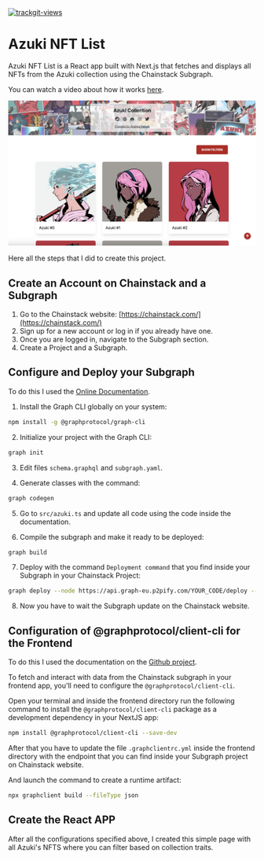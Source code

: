 <a href="https://trackgit.com">
<img src="https://us-central1-trackgit-analytics.cloudfunctions.net/token/ping/lkmtwweuv8nned41pc9l" alt="trackgit-views" />
</a>

# Azuki NFT List

Azuki NFT List is a React app built with Next.js that fetches and displays all NFTs from the Azuki collection using the Chainstack Subgraph.

You can watch a video about how it works [here](https://drive.google.com/file/d/18V8Y4z7Dd0aRA5cq7fltMdWSujamU6nI/view?usp=sharing).

![Project image](screenshot.png)

Here all the steps that I did to create this project.

## Create an Account on Chainstack and a Subgraph

1. Go to the Chainstack website: [https://chainstack.com/](https://chainstack.com/)
2. Sign up for a new account or log in if you already have one.
3. Once you are logged in, navigate to the Subgraph section.
4. Create a Project and a Subgraph.

## Configure and Deploy your Subgraph

To do this I used the [Online Documentation](https://docs.chainstack.com/docs/subgraphs-tutorial-a-beginners-guide-to-getting-started-with-the-graph).

1. Install the Graph CLI globally on your system:

```bash
npm install -g @graphprotocol/graph-cli
```

2. Initialize your project with the Graph CLI:

```bash
graph init
```

3. Edit files `schema.graphql` and `subgraph.yaml`.

4. Generate classes with the command:

```bash
graph codegen
```

5. Go to `src/azuki.ts` and update all code using the code inside the documentation.

6. Compile the subgraph and make it ready to be deployed:

```bash
graph build
```

7. Deploy with the command `Deployment command` that you find inside your Subgraph in your Chainstack Project:

```bash
graph deploy --node https://api.graph-eu.p2pify.com/YOUR_CODE/deploy --ipfs https://api.graph-eu.p2pify.com/YOUR_CODE/ipfs NAME_OF_YOUR_SUBGRAPH
```

8. Now you have to wait the Subgraph update on the Chainstack website.

## Configuration of @graphprotocol/client-cli for the Frontend

To do this I used the documentation on the [Github project](https://github.com/graphprotocol/graph-client).

To fetch and interact with data from the Chainstack subgraph in your frontend app, you'll need to configure the `@graphprotocol/client-cli`.

Open your terminal and inside the frontend directory run the following command to install the `@graphprotocol/client-cli` package as a development dependency in your NextJS app:

```bash
npm install @graphprotocol/client-cli --save-dev
```

After that you have to update the file `.graphclientrc.yml` inside the frontend directory with the endpoint that you can find inside your Subgraph project on Chainstack website.

And launch the command to create a runtime artifact:

```bash
npx graphclient build --fileType json
```

## Create the React APP

After all the configurations specified above, I created this simple page with all Azuki's NFTS where you can filter based on collection traits.
